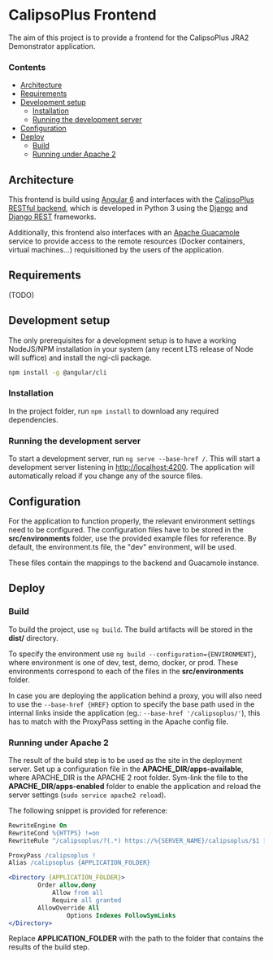 # CalipsoPlus Frontend

The aim of this project is to provide a frontend for the CalipsoPlus JRA2 Demonstrator application.

### Contents

*  [Architecture](#architecture)
*  [Requirements](#requirements)
*  [Development setup](#development-setup)
    *  [Installation](#installation)
    *  [Running the development server](#running-the-development-server)
*  [Configuration](#configuration)
*  [Deploy](#deploy)
    *  [Build](#build)
    *  [Running under Apache 2](#running-under-apache-2)


## Architecture

This frontend is build using [Angular 6](https://angular.io/) and interfaces with the [CalipsoPlus RESTful backend](https://github.com/Calipsoplus/calipsoplus-backend), which is developed in Python 3 using the [Django](https://www.djangoproject.com/) and [Django REST](https://www.django-rest-framework.org/) frameworks.

Additionally, this frontend also interfaces with an [Apache Guacamole](https://guacamole.apache.org/) service to provide access to the remote resources (Docker containers, virtual machines...) requisitioned by the users of the application.

## Requirements

(TODO)

## Development setup

The only prerequisites for a development setup is to have a working NodeJS/NPM installation in your system (any recent LTS release of Node will suffice) and install the ngi-cli package.

```bash
npm install -g @angular/cli
```

### Installation
In the project folder, run `npm install` to download any required dependencies.

### Running the development server
To start a development server, run `ng serve --base-href /`. This will start a development server listening in [http://localhost:4200](http://localhost:4200). The application will automatically reload if you change any of the source files.

## Configuration

For the application to function properly, the relevant environment settings need to be configured. The configuration files have to be stored in the **src/environments** folder, use the provided example files for reference. By default, the environment.ts file, the "dev" environment, will be used.

These files contain the mappings to the backend and Guacamole instance.

## Deploy

### Build
To build the project, use `ng build`. The build artifacts will be stored in the **dist/** directory. 

To specify the environment use `ng build --configuration={ENVIRONMENT}`, where environment is one of dev, test, demo, docker, or prod. These environments correspond to each of the files in the **src/environments** folder. 

In case you are deploying the application behind a proxy, you will also need to use the `--base-href {HREF}` option to specify the base path used in the internal links inside the application (eg.: `--base-href '/calipsoplus/'`), this has to match with the ProxyPass setting in the Apache config file.

### Running under Apache 2
The result of the build step is to be used as the site in the deployment server. Set up a configuration file in the **APACHE_DIR/apps-available**, where APACHE_DIR is the APACHE 2 root folder. Sym-link the file to the **APACHE_DIR/apps-enabled** folder to enable the application and reload the server settings (`sudo service apache2 reload`).

The following snippet is provided for reference:
```apache
RewriteEngine On
RewriteCond %{HTTPS} !=on
RewriteRule ^/calipsoplus/?(.*) https://%{SERVER_NAME}/calipsoplus/$1 [R=301,L]

ProxyPass /calipsoplus !
Alias /calipsoplus {APPLICATION_FOLDER}

<Directory {APPLICATION_FOLDER}>
        Order allow,deny
            Allow from all
            Require all granted
        AllowOverride All
                Options Indexes FollowSymLinks
</Directory>

```
Replace **APPLICATION_FOLDER** with the path to the folder that contains the results of the build step.
